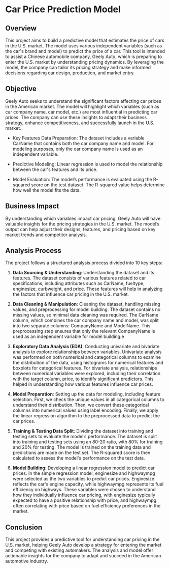 # Car Price Prediction Model
## Overview
This project aims to build a predictive model that estimates the price of cars in the U.S. market. The model uses various independent variables (such as the car's brand and model) to predict the price of a car. This tool is intended to assist a Chinese automobile company, Geely Auto, which is preparing to enter the U.S. market by understanding pricing dynamics. By leveraging the model, the company can tailor its pricing strategy and make informed decisions regarding car design, production, and market entry.

## Objective
Geely Auto seeks to understand the significant factors affecting car prices in the American market. The model will highlight which variables (such as car company name, car model, etc.) are most influential in predicting car prices. The company can use these insights to adapt their business strategy, enhance competitiveness, and successfully launch in the U.S. market.

- Key Features
Data Preparation: The dataset includes a variable CarName that contains both the car company name and model. For modeling purposes, only the car company name is used as an independent variable.

- Predictive Modeling: Linear regression is used to model the relationship between the car's features and its price.

- Model Evaluation: The model’s performance is evaluated using the R-squared score on the test dataset. The R-squared value helps determine how well the model fits the data.

## Business Impact
By understanding which variables impact car pricing, Geely Auto will have valuable insights for the pricing strategies in the U.S. market. The model’s output can help adjust their designs, features, and pricing based on key market trends and competitor analysis.

## Analysis Process
The project follows a structured analysis process divided into 10 key steps:

1. **Data Sourcing & Understanding**: Understanding the dataset and its features.
   The dataset consists of various features related to car specifications, including attributes such as CarName, fueltype, enginesize, curbweight, and price. These features will help in analyzing the factors that influence car pricing in the U.S. market.

2. **Data Cleaning & Manipulation**: Cleaning the dataset, handling missing values, and preprocessing for model building.
  The dataset contains no missing values, so minimal data cleaning was required. The CarName column, which combines the car company name and model, was split into two separate columns: CompanyName and ModelName. This preprocessing step ensures that only the relevant CompanyName is used as an independent variable for model building.e

3. **Exploratory Data Analysis (EDA)**: Conducting univariate and bivariate analysis to explore relationships between variables.
  Univariate analysis was performed on both numerical and categorical columns to examine the distribution of the data, using histograms for numerical features and boxplots for categorical features. For bivariate analysis, relationships between numerical variables were explored, including their correlation with the target column, price, to identify significant predictors. This helped in understanding how various features influence car prices.
4. **Model Preparation**: Setting up the data for modeling, including feature selection.
First, we check the unique values in all categorical columns to understand their distribution. Then, we convert these categorical columns into numerical values using label encoding. Finally, we apply the linear regression algorithm to the preprocessed data to predict the car prices.
5. **Training & Testing Data Split**: Dividing the dataset into training and testing sets to evaluate the model’s performance.
The dataset is split into training and testing sets using an 80-20 ratio, with 80% for training and 20% for testing. The model is trained on the training data and predictions are made on the test set. The R-squared score is then calculated to assess the model's performance on the test data.
6. **Model Building**: Developing a linear regression model to predict car prices.
 In the simple regression model, enginesize and highwaympg were selected as the two variables to predict car prices. Enginesize reflects the car's engine capacity, while highwaympg represents its fuel efficiency on highways. These variables were chosen to understand how they individually influence car pricing, with enginesize typically expected to have a positive relationship with price, and highwaympg often correlating with price based on fuel efficiency preferences in the market.

## Conclusion
This project provides a predictive tool for understanding car pricing in the U.S. market, helping Geely Auto develop a strategy for entering the market and competing with existing automakers. The analysis and model offer actionable insights for the company to adapt and succeed in the American automotive industry.
